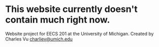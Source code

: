 This website currently doesn't contain much right now. 
=============================
Website project for EECS 201 at the University of Michigan.
Created by Charles Vu <charliev@umich.edu>

